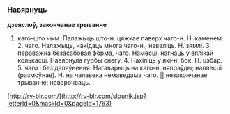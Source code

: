 ### Навярнуць
**дзеяслоў, закончанае трыванне**

1. каго-што чым. Палажыць што-н. цяжкае паверх чаго-н. Н. каменем. 2. чаго. Налажыць, накідаць многа чаго-н.; наваліць. Н. зямлі. З. пераважна безасабовая форма, чаго. Намесці, нагнаць у вялікай колькасці. Навярнула гурбы снегу. 4. Нахіліць у які-н. бок. Н. цэбар. 5. чаго і без дапаўнення. Нагаварыць на каго-н. няпраўды; наплесці (размоўнае). Н. на чалавека немаведама чаго. || незакончанае трыванне: наварочваць.

<a rel="author">[http://rv-blr.com/](http://rv-blr.com/slounik.jsp?letterId=0&maskId=0&pageId=1763)</a>
